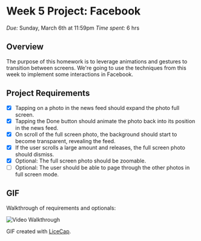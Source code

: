 # Week 5 Project: Facebook
_Due:_ Sunday, March 6th at 11:59pm
_Time spent:_ 6 hrs

## Overview
The purpose of this homework is to leverage animations and gestures to transition between screens. We're going to use the techniques from this week to implement some interactions in Facebook.

## Project Requirements

- [x] Tapping on a photo in the news feed should expand the photo full screen.
- [x] Tapping the Done button should animate the photo back into its position in the news feed.
- [x] On scroll of the full screen photo, the background should start to become transparent, revealing the feed.
- [x] If the user scrolls a large amount and releases, the full screen photo should dismiss.
- [x] Optional: The full screen photo should be zoomable.
- [ ] Optional: The user should be able to page through the other photos in full screen mode.

## GIF

Walkthrough of requirements and optionals:

![Video Walkthrough](facebook-ani.gif)

GIF created with [LiceCap](http://www.cockos.com/licecap/).
